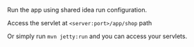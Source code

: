 Run the app using shared idea run configuration.

Access the servlet at `<server:port>/app/shop` path

Or simply run
`mvn jetty:run` and you can access your servlets.
